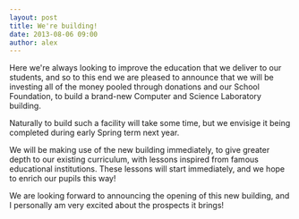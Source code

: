 ```yaml
---
layout: post
title: We're building!
date: 2013-08-06 09:00
author: alex
---
```


Here we're always looking to improve the education that we deliver to our students, and so to this end we are pleased to announce that we will be  investing all of the money pooled through donations and our School Foundation, to build a brand-new Computer and Science Laboratory building. 

Naturally to build such a facility will take some time, but we envisige it being completed during early Spring term next year.

We will be making use of the new building immediately, to give greater depth to our existing curriculum, with lessons inspired from famous educational institutions.  These lessons will start immediately, and we hope to enrich our pupils this way!

We are looking forward to announcing the opening of this new building, and I personally am very excited about the prospects it brings!